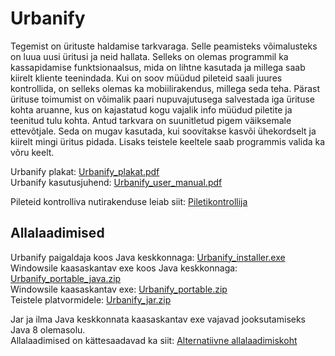 Urbanify
=============
Tegemist on ürituste haldamise tarkvaraga. Selle peamisteks võimalusteks on luua uusi üritusi ja neid
hallata. Selleks on olemas programmil ka kassapidamise funktsionaalsus, mida on lihtne kasutada ja millega
saab kiirelt kliente teenindada. Kui on soov müüdud pileteid saali juures kontrollida, on selleks
olemas ka mobiilirakendus, millega seda teha. Pärast ürituse toimumist on võimalik paari nupuvajutusega
salvestada iga ürituse kohta aruanne, kus on kajastatud kogu vajalik info müüdud piletite ja teenitud 
tulu kohta. Antud tarkvara on suunitletud pigem väiksemale ettevõtjale. Seda on mugav kasutada, kui soovitakse
kasvõi ühekordselt ja kiirelt mingi üritus pidada. Lisaks teistele keeltele saab programmis valida ka võru keelt.

Urbanify plakat: [Urbanify_plakat.pdf](https://bitbucket.org/urban-team/urbanify/downloads/Urbanify_plakat.pdf)  
Urbanify kasutusjuhend: [Urbanify_user_manual.pdf](https://bitbucket.org/urban-team/urbanify/downloads/Urbanify_user_manual.pdf)

Pileteid kontrolliva nutirakenduse leiab siit: [Piletikontrollija](https://github.com/kristenkotkas/piletikontrollija)

Allalaadimised
--------------

Urbanify paigaldaja koos Java keskkonnaga: [Urbanify_installer.exe](https://bitbucket.org/urban-team/urbanify/downloads/Urbanify_installer.exe)  
Windowsile kaasaskantav exe koos Java keskkonnaga: [Urbanify_portable_java.zip](https://bitbucket.org/urban-team/urbanify/downloads/Urbanify_portable_java.zip)  
Windowsile kaasaskantav exe: [Urbanify_portable.zip](https://bitbucket.org/urban-team/urbanify/downloads/Urbanify_portable.zip)  
Teistele platvormidele: [Urbanify_jar.zip](https://bitbucket.org/urban-team/urbanify/downloads/Urbanify_jar.zip)

Jar ja ilma Java keskkonnata kaasaskantav exe vajavad jooksutamiseks Java 8 olemasolu.  
Allalaadimised on kättesaadavad ka siit: [Alternatiivne allalaadimiskoht](http://xn--kngas-kva.eu/urbanify/)
